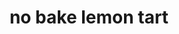 ---
servings: 6 servings
nutritionFacts: |-
  * 600 calories
  * 46 g fat (27.5 g saturated)
  * 5 g protein
  * 175 mg sodium
  * 45 g carb
  * 1 g fiber
directions: |-
  Make crust:
  * In a food processor, pulse graham crackers into fine crumbs. add butter and pulse to combine
  * Divide mixture among six 4-inch tart pans with removable bottoms; press evenly on bottoms and up sides
  * Refrigerate until firm, at least 30 minutes

  Prepare lemon filling:
  * In a medium saucepan, combine cream and sugar and cook over low heat, stirring, until sugar has dissolved, about 5 minutes.
  * Bring to a boil, then simmer 1 minute
  * Remove from heat and add lemon zest and juice
  * Let cool 20 minutes, then divide among crust-lined tart shells and refrigerate until set, at least 2 hours or up to 24 hours

  Make chocolate butterflies (optional):
  * Fold a piece of parchment paper in half, then open
  * Using a resealable plastic bag filled with melted chocolate, outline butterfly wings on each side of the fold, then prop up between two plates so that each wing is slightly elevated and the paper isnt completely flat; let set
  * If desired, once set, fill in with melted chocolate.

  Serve with sliced strawberries, raspberries, halved cherries, sliced mango (arranged in overlapping concentric circles), edible flowers, and chocolate butterflies
ingredients: |-
  Crust:
  * 14 graham crackers
  * 7 tbsp. unsalted butter, melted

  Filling:
  * 2 c. heavy cream
  * 1/2 c. granulated sugar
  * 2 tsp. lemon zest
  * 1/3 c. lemon juice

  Decorations:
  * sliced strawberries, raspberries, halved cherries, sliced mango, and edible flowers, for serving
  chocolate butterflies, for serving
rating: 5
ease: intermediate
category: dessert
subcategory: ['pie']
href: 'https://www.womansday.com/food-recipes/food-drinks/a19810477/no-bake-lemon-tarts-recipe/'
totalTime: 2 hours 45 minutes
cookTime:
prepTime:
title: no bake lemon tart
path: /no-bake-lemon-tart
---